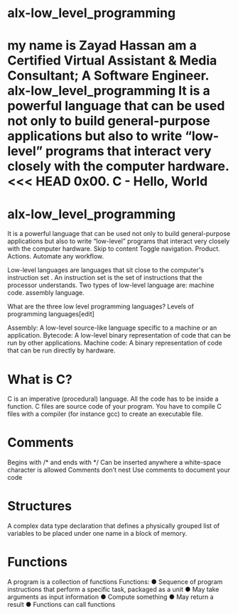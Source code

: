 # alx-low_level_programming
my name is Zayad Hassan am a Certified Virtual Assistant & Media Consultant; A Software Engineer. alx-low_level_programming It is a powerful language that can be used not only to build general-purpose applications but also to write “low-level” programs that interact very closely with the computer hardware. 
<<< HEAD
0x00. C - Hello, World
=======
# alx-low_level_programming
It is a powerful language that can be used not only to build general-purpose applications but also to write “low-level” programs that interact very closely with the computer hardware. Skip to content Toggle navigation. Product. Actions. Automate any workflow.

Low-level languages are languages that sit close to the computer's instruction set . An instruction set is the set of instructions that the processor understands. Two types of low-level language are: machine code. assembly language.

What are the three low level programming languages?
Levels of programming languages[edit]

Assembly: A low-level source-like language specific to a machine or an application. Bytecode: A low-level binary representation of code that can be run by other applications. Machine code: A binary representation of code that can be run directly by hardware.

# What is C?
C is an imperative (procedural) language.
All the code has to be inside a function.
C files are source code of your program.
You have to compile C files with a compiler (for instance gcc) to create an
executable file.

# Comments
Begins with /* and ends with */
Can be inserted anywhere a white-space character
is allowed
Comments don’t nest
Use comments to document your code

# Structures
A complex data type declaration that
defines a physically grouped list of
variables to be placed under one name
in a block of memory.

# Functions
A program is a collection of functions
Functions:
● Sequence of program instructions that perform a specific task,
packaged as a unit
● May take arguments as input information
● Compute something
● May return a result
● Functions can call functions
